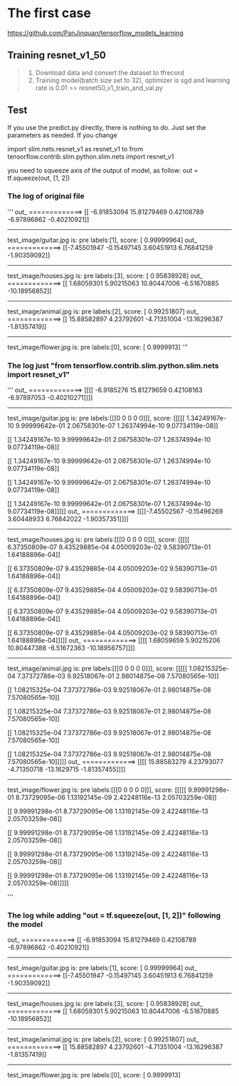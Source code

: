 # The first case
https://github.com/PanJinquan/tensorflow_models_learning

## Training resnet_v1_50
> 1. Download data and convert the dataset to tfrecord
> 2. Training model(batch size set to 32), optimizer is sgd and learning rate is 0.01  >> resnet50_v1_train_and_val.py

## Test 
If you use the predict.py directly, there is nothing to do. Just set the parameters as needed.
If you change 

import slim.nets.resnet_v1 as resnet_v1
to 
from tensorflow.contrib.slim.python.slim.nets import resnet_v1

you need  to squeeze axis of the output of model, as follow:
out = tf.squeeze(out, [1, 2])

###  The log of original file

'''
out_  =============> 
 [[ -6.91853094  15.81279469   0.42108789  -6.97896862  -0.40210921]]
_______________________________________________________________________


test_image/guitar.jpg is: pre labels:[1], score: [ 0.99999964]
out_  =============> 
 [[-7.45501947 -0.15497145  3.60451913  6.76841259 -1.90359092]]
_______________________________________________________________________


test_image/houses.jpg is: pre labels:[3], score: [ 0.95838928]
out_  =============> 
 [[  1.68059301   5.90215063  10.80447006  -6.51670885 -10.18956852]]
_______________________________________________________________________


test_image/animal.jpg is: pre labels:[2], score: [ 0.99251807]
out_  =============> 
 [[ 15.88582897   4.23792601  -4.71351004 -13.16296387  -1.81357419]]
_______________________________________________________________________


test_image/flower.jpg is: pre labels:[0], score: [ 0.9999913]
'''

### The log just "from tensorflow.contrib.slim.python.slim.nets import resnet_v1"

'''
out_  =============> 
 [[[[ -6.9185276   15.81279659   0.42108163  -6.97897053  -0.40210271]]]]
_______________________________________________________________________


test_image/guitar.jpg is: pre labels:[[[0 0 0 0 0]]], score: [[[[[  1.34249167e-10   9.99999642e-01   2.06758301e-07   1.26374994e-10
       9.07734119e-08]]

   [[  1.34249167e-10   9.99999642e-01   2.06758301e-07   1.26374994e-10
       9.07734119e-08]]

   [[  1.34249167e-10   9.99999642e-01   2.06758301e-07   1.26374994e-10
       9.07734119e-08]]

   [[  1.34249167e-10   9.99999642e-01   2.06758301e-07   1.26374994e-10
       9.07734119e-08]]

   [[  1.34249167e-10   9.99999642e-01   2.06758301e-07   1.26374994e-10
       9.07734119e-08]]]]]
out_  =============> 
 [[[[-7.45502567 -0.15496269  3.60448933  6.76842022 -1.90357351]]]]
_______________________________________________________________________


test_image/houses.jpg is: pre labels:[[[0 0 0 0 0]]], score: [[[[[  6.37350809e-07   9.43529885e-04   4.05009203e-02   9.58390713e-01
       1.64188896e-04]]

   [[  6.37350809e-07   9.43529885e-04   4.05009203e-02   9.58390713e-01
       1.64188896e-04]]

   [[  6.37350809e-07   9.43529885e-04   4.05009203e-02   9.58390713e-01
       1.64188896e-04]]

   [[  6.37350809e-07   9.43529885e-04   4.05009203e-02   9.58390713e-01
       1.64188896e-04]]

   [[  6.37350809e-07   9.43529885e-04   4.05009203e-02   9.58390713e-01
       1.64188896e-04]]]]]
out_  =============> 
 [[[[  1.68059659   5.90215206  10.80447388  -6.51672363 -10.18956757]]]]
_______________________________________________________________________


test_image/animal.jpg is: pre labels:[[[0 0 0 0 0]]], score: [[[[[  1.08215325e-04   7.37372786e-03   9.92518067e-01   2.98014875e-08
       7.57080565e-10]]

   [[  1.08215325e-04   7.37372786e-03   9.92518067e-01   2.98014875e-08
       7.57080565e-10]]

   [[  1.08215325e-04   7.37372786e-03   9.92518067e-01   2.98014875e-08
       7.57080565e-10]]

   [[  1.08215325e-04   7.37372786e-03   9.92518067e-01   2.98014875e-08
       7.57080565e-10]]

   [[  1.08215325e-04   7.37372786e-03   9.92518067e-01   2.98014875e-08
       7.57080565e-10]]]]]
out_  =============> 
 [[[[ 15.88583279   4.23793077  -4.71350718 -13.1629715   -1.81357455]]]]
_______________________________________________________________________


test_image/flower.jpg is: pre labels:[[[0 0 0 0 0]]], score: [[[[[  9.99991298e-01   8.73729095e-06   1.13192145e-09   2.42248116e-13
       2.05703259e-08]]

   [[  9.99991298e-01   8.73729095e-06   1.13192145e-09   2.42248116e-13
       2.05703259e-08]]

   [[  9.99991298e-01   8.73729095e-06   1.13192145e-09   2.42248116e-13
       2.05703259e-08]]

   [[  9.99991298e-01   8.73729095e-06   1.13192145e-09   2.42248116e-13
       2.05703259e-08]]

   [[  9.99991298e-01   8.73729095e-06   1.13192145e-09   2.42248116e-13
       2.05703259e-08]]]]]

'''


### The log while adding "out = tf.squeeze(out, [1, 2])"  following the model

out_  =============> 
 [[ -6.91853094  15.81279469   0.42108789  -6.97896862  -0.40210921]]
_______________________________________________________________________


test_image/guitar.jpg is: pre labels:[1], score: [ 0.99999964]
out_  =============> 
 [[-7.45501947 -0.15497145  3.60451913  6.76841259 -1.90359092]]
_______________________________________________________________________


test_image/houses.jpg is: pre labels:[3], score: [ 0.95838928]
out_  =============> 
 [[  1.68059301   5.90215063  10.80447006  -6.51670885 -10.18956852]]
_______________________________________________________________________


test_image/animal.jpg is: pre labels:[2], score: [ 0.99251807]
out_  =============> 
 [[ 15.88582897   4.23792601  -4.71351004 -13.16296387  -1.81357419]]
_______________________________________________________________________


test_image/flower.jpg is: pre labels:[0], score: [ 0.9999913]



